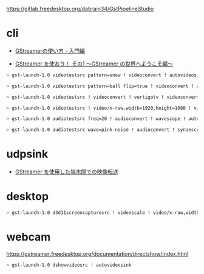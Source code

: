 https://gitlab.freedesktop.org/dabrain34/GstPipelineStudio

# cli

- [GStreamerの使い方 - 入門編](https://zenn.dev/hidenori3/articles/541cc59c0106b7)

- [GStreamer を使おう！ その1 ～GStreamer の世界へようこそ編～](https://blog.ibextech.jp/posts/2024/gstreamer/welcome-to-gstreamer/)

```sh
> gst-launch-1.0 videotestsrc pattern=snow ! videoconvert ! autovideosink

> gst-launch-1.0 videotestsrc pattern=ball flip=true ! videoconvert ! autovideosink

> gst-launch-1.0 videotestsrc ! videoconvert ! vertigotv ! videoconvert ! autovideosink

> gst-launch-1.0 videotestsrc ! video/x-raw,width=1920,height=1080 ! videoconvert ! vertigotv ! videoconvert ! autovideosink
```

```sh
> gst-launch-1.0 audiotestsrc freq=20 ! audioconvert ! wavescope ! autovideosink

> gst-launch-1.0 audiotestsrc wave=pink-noise ! audioconvert ! synaescope ! autovideosink
```

# udpsink

- [GStreamer を使用した端末間での映像転送](https://www.gclue.jp/2022/06/gstreamer.html)

# desktop

```sh
> gst-launch-1.0 d3d11screencapturesrc ! videoscale ! video/x-raw,width=[1,1920],height=[1,1080],pixel-aspect-ratio=1/1 ! autovideosink
```

# webcam

https://gstreamer.freedesktop.org/documentation/directshow/index.html

```sh
> gst-launch-1.0 dshowvideosrc ! autovideosink
```
